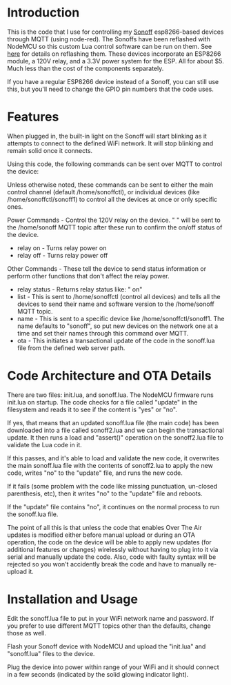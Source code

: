 # Introduction

This is the code that I use for controlling my [Sonoff](9https://www.itead.cc/sonoff-wifi-wireless-switch.html) esp8266-based devices through MQTT (using node-red). The Sonoffs have been reflashed with NodeMCU so this custom Lua control software can be run on them. See [here](http://tech.scargill.net/itead-slampher-and-sonoff/) for details on reflashing them. These devices incorporate an ESP8266 module, a 120V relay, and a 3.3V power system for the ESP. All for about $5. Much less than the cost of the components separately.

If you have a regular ESP8266 device instead of a Sonoff, you can still use this, but you'll need to change the GPIO pin numbers that the code uses.


# Features

When plugged in, the built-in light on the Sonoff will start blinking as it attempts to connect to the defined WiFi network. It will stop blinking and remain solid once it connects.

Using this code, the following commands can be sent over MQTT to control the device:

Unless otherwise noted, these commands can be sent to either the main control channel (default /home/sonoffctl), or individual devices (like /home/sonoffctl/sonoff1) to control all the devices at once or only specific ones.

Power Commands - Control the 120V relay on the device. "<sonoff name> <status>" will be sent to the /home/sonoff MQTT topic after these run to confirm the on/off status of the device.
* relay on - Turns relay power on 
* relay off - Turns relay power off

Other Commands - These tell the device to send status information or perform other functions that don't affect the relay power.
* relay status - Returns relay status like: "<sonoff name> on"
* list - This is sent to /home/sonoffctl (control all devices) and tells all the devices to send their name and software version to the /home/sonoff MQTT topic.
* name <new name> - This is sent to a specific device like /home/sonoffctl/sonoff1. The name defaults to "sonoff", so put new devices on the network one at a time and set their names through this command over MQTT.
* ota - This initiates a transactional update of the code in the sonoff.lua file from the defined web server path.


# Code Architecture and OTA Details

There are two files: init.lua, and sonoff.lua. The NodeMCU firmware runs init.lua on startup. The code checks for a file called "update" in the filesystem and reads it to see if the content is "yes" or "no". 

If yes, that means that an updated sonoff.lua file (the main code) has been downloaded into a file called sonoff2.lua and we can begin the transactional update. It then runs a load and "assert()" operation on the sonoff2.lua file to validate the Lua code in it. 
  
  If this passes, and it's able to load and validate the new code, it overwrites the main sonoff.lua file with the contents of sonoff2.lua to apply the new code, writes "no" to the "update" file, and runs the new code.

  If it fails (some problem with the code like missing punctuation, un-closed parenthesis, etc), then it writes "no" to the "update" file and reboots.
  
If the "update" file contains "no", it continues on the normal process to run the sonoff.lua file.

The point of all this is that unless the code that enables Over The Air updates is modified either before manual upload or during an OTA operation, the code on the device will be able to apply new updates (for additional features or changes) wirelessly without having to plug into it via serial and manually update the code. Also, code with faulty syntax will be rejected so you won't accidently break the code and have to manually re-upload it.


# Installation and Usage

Edit the sonoff.lua file to put in your WiFi network name and password. If you prefer to use different MQTT topics other than the defaults, change those as well.

Flash your Sonoff device with NodeMCU and upload the "init.lua" and "sonoff.lua" files to the device.

Plug the device into power within range of your WiFi and it should connect in a few seconds (indicated by the solid glowing indicator light).

